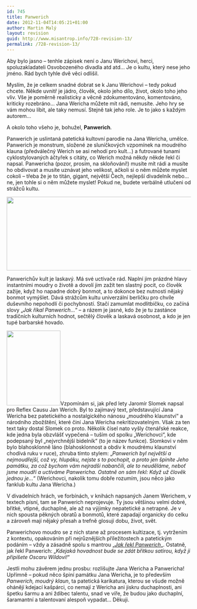 ```yaml
---
id: 745
title: Panwerich
date: 2012-11-04T14:05:21+01:00
author: Martin Malý
layout: revision
guid: http://www.misantrop.info/728-revision-13/
permalink: /728-revision-13/
---
```

Aby bylo jasno &#8211; tenhle zápisek není o Janu Werichovi, herci, spoluzakladateli Osvobozeného divadla atd atd&#8230; Je o kultu, který nese jeho jméno. Rád bych tyhle dvě věci odlišil.

<!--more-->

Myslím, že je celkem snadné dobrat se k Janu Werichovi &#8211; tedy pokud chcete. Někde uvnitř je jádro, člověk, okolo jeho dílo, život, okolo toho jeho vliv. Vše je poměrně realisticky a věcně zdokumentováno, komentováno, kriticky rozebráno&#8230; Jana Wericha můžete mít rádi, nemusíte. Jeho hry se vám mohou líbit, ale taky nemusí. Stejně tak jeho role. Je to jako s každým autorem&#8230;

A okolo toho všeho je, bohužel, **Panwerich**.

Panwerich je uslintaná patetická kultovní parodie na Jana Wericha, umělce. Panwerich je monstrum, složené ze sluníčkových vzpomínek na moudrého klauna (předválečný Werich se asi nehodí pro kult&#8230;) a futrované tunami cyklostylovaných áčtyřek s citáty, co Werich možná někdy někde řekl či napsal. Panwericha (pozor, prosím, na skloňování!) musíte mít rádi a musíte ho obdivovat a musíte uznávat jeho velikost, ačkoli si o něm můžete myslet cokoli &#8211; třeba že je to titán, gigant, největší Čech, nejlepší divadelník nebo&#8230; ne, jen tohle si o něm můžete myslet! Pokud ne, budete verbálně utlučeni od strážců kultu.

<a href="http://www.misantrop.info/?attachment_id=729" rel="attachment wp-att-729"><img class="aligncenter size-full wp-image-729" title="banner7" src="http://www.misantrop.info/wp-content/uploads/2012/11/banner7.jpg" alt="" width="600" height="201" srcset="https://www.misantrop.info/wp-content/uploads/2012/11/banner7.jpg 600w, https://www.misantrop.info/wp-content/uploads/2012/11/banner7-200x67.jpg 200w, https://www.misantrop.info/wp-content/uploads/2012/11/banner7-500x167.jpg 500w" sizes="(max-width: 600px) 100vw, 600px" /></a>

Panwerichův kult je laskavý. Má své uctívače rád. Naplní jim prázdné hlavy instantními moudry o životě a dovolí jim zažít ten slastný pocit, co člověk zažije, když ho napadne dobrý bonmot, a to dokonce bez nutnosti nějaký bonmot vymýšlet. Dává strážcům kultu univerzální berličku pro chvíle duševního nepohodlí či pochybností. Stačí zamumlat modlitbičku, co začíná slovy &#8222;_Jak říkal Panwerich&#8230;_&#8220; &#8211; a rázem je jasné, kdo že je tu zastánce tradičních kulturních hodnot, sečtělý člověk a laskavá osobnost, a kdo je jen tupé barbarské hovado.

<a href="http://www.misantrop.info/?attachment_id=730" rel="attachment wp-att-730"><img class="alignleft size-full wp-image-730" title="05vik09" src="http://www.misantrop.info/wp-content/uploads/2012/11/05vik09.jpg" alt="" width="147" height="204" srcset="https://www.misantrop.info/wp-content/uploads/2012/11/05vik09.jpg 147w, https://www.misantrop.info/wp-content/uploads/2012/11/05vik09-144x200.jpg 144w" sizes="(max-width: 147px) 100vw, 147px" /></a>Vzpomínám si, jak před lety Jaromír Slomek napsal pro Reflex Causu Jan Werich. Byl to zajímavý text, představující Jana Wericha bez patetického a nostalgického nánosu &#8222;moudrého klaunství&#8220; a národního zbožštění, které činí Jana Wericha nekritizovatelným. Však za ten text taky dostal Slomek co proto. Několik čísel nato vyšly čtenářské reakce, kde jedna byla obzvlášť vypečená &#8211; tuším od spolku &#8222;Werichovci&#8220;, kde podepsaný byl &#8222;nejvrchnější bidelník&#8220; (to je název funkce). Slomkovi v něm bylo blahosklonně láno (blahosklonnost a obdiv k moudrému klaunství chodívá ruku v ruce), zhruba tímto stylem: &#8222;_Panwerich byl největší a nejmoudřejší, což vy, hlupáku, nejste s to pochopit, a proto jen špiníte Jeho památku, za což bychom vám nejradši nabančili, ale to neuděláme, neboť jsme moudří a uctíváme Panwericha. Ostatně on sám řekl: Když už člověk jednou je&#8230;_&#8220; (Werichovci, nakolik tomu dobře rozumím, jsou něco jako fanklub kultu Jana Wericha.)

V divadelních hrách, ve forbínách, v knihách napsaných Janem Werichem, v textech písní, tam se Panwerich neprojevuje. Ty jsou většinou velmi dobré, břitké, vtipné, duchaplné, ale až na výjimky nepatetické a netrapné. Je v nich spousta pěkných obratů a bonmotů, které zapadají organicky do celku a zároveň mají nějaký přesah a trefně glosují dobu, život, svět.

Panwerichovo moudro se z nich stane až procesem kultizace, tj. vytržením z kontextu, opakováním při nejrůznějších příležitostech a patetickým podáním &#8211; vždy a zásadně spolu s mantrou &#8222;[_Jak řekl Panwerich_](https://www.google.cz/search?q=%22jak+%C5%99%C3%ADkal+pan+werich%22)&#8222;. Ostatně, jak řekl Panwerich: &#8222;_Kdejaká hovadnost bude se zdát břitkou satirou, když ji připíšete Oscaru Wildovi!_&#8220;

Jestli mohu závěrem jednu prosbu: rozlišujte Jana Wericha a Panwericha! Upřímně &#8211; pokud něco špiní památku Jana Wericha, je to především _Panwerich, moudrý klaun_, ta patetická karikatura, kterou se všude možně ohánějí kdejací kašpárci, co nemají z Wericha ani jiskru duchaplnosti, ani špetku šarmu a ani ždibec talentu, snad ve víře, že budou jako duchaplní, šaramantní a talentovaní alespoň vypadat&#8230; Děkuji.